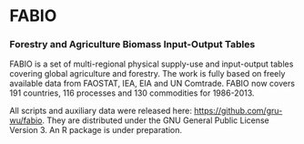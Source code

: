 # FABIO
### Forestry and Agriculture Biomass Input-Output Tables

FABIO is a set of multi-regional physical supply-use and input-output tables covering global agriculture and forestry. The work is fully based on freely available data from FAOSTAT, IEA, EIA and UN Comtrade. FABIO now covers 191 countries, 116 processes and 130 commodities for 1986-2013.

All scripts and auxiliary data were released here: https://github.com/gru-wu/fabio. They are distributed under the GNU General Public License Version 3. An R package is under preparation.

